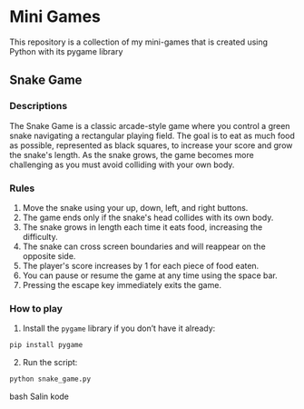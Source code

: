 # Mini Games
This repository is a collection of my mini-games that is created using Python with its pygame library

## Snake Game
### Descriptions
The Snake Game is a classic arcade-style game where you control a green snake navigating a rectangular playing field. The goal is to eat as much food as possible, represented as black squares, to increase your score and grow the snake's length. As the snake grows, the game becomes more challenging as you must avoid colliding with your own body.

### Rules
1. Move the snake using your up, down, left, and right buttons.
2. The game ends only if the snake's head collides with its own body.
3. The snake grows in length each time it eats food, increasing the difficulty.
4. The snake can cross screen boundaries and will reappear on the opposite side.
5. The player's score increases by 1 for each piece of food eaten.
6. You can pause or resume the game at any time using the space bar.
7. Pressing the escape key immediately exits the game.

### How to play

1. Install the `pygame` library if you don’t have it already:
```bash
pip install pygame
```

2. Run the script:
```bash
python snake_game.py
```

bash
Salin kode

